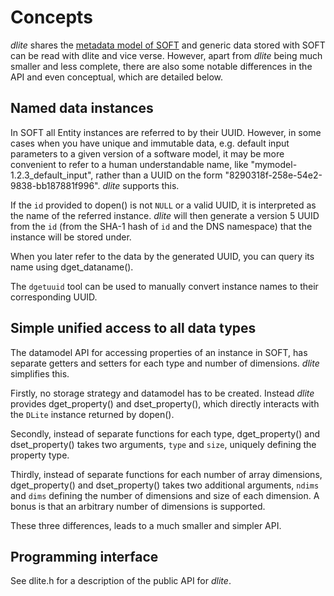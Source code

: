 Concepts
========
*dlite* shares the [metadata model of SOFT][1] and generic data stored
with SOFT can be read with dlite and vice verse.  However, apart from
*dlite* being much smaller and less complete, there are also some
notable differences in the API and even conceptual, which are detailed
below.


Named data instances
--------------------
In SOFT all Entity instances are referred to by their UUID.  However,
in some cases when you have unique and immutable data, e.g. default
input parameters to a given version of a software model, it may be
more convenient to refer to a human understandable name, like
"mymodel-1.2.3_default_input", rather than a UUID on the form
"8290318f-258e-54e2-9838-bb187881f996".  *dlite* supports this.

If the `id` provided to dopen() is not `NULL` or a valid UUID, it is
interpreted as the name of the referred instance.  *dlite* will then
generate a version 5 UUID from the `id` (from the SHA-1 hash of `id`
and the DNS namespace) that the instance will be stored under.

When you later refer to the data by the generated UUID, you can query its
name using dget_dataname().

The `dgetuuid` tool can be used to manually convert instance names to
their corresponding UUID.


Simple unified access to all data types
---------------------------------------
The datamodel API for accessing properties of an instance in SOFT, has
separate getters and setters for each type and number of dimensions.
*dlite* simplifies this.

Firstly, no storage strategy and datamodel has to be created.  Instead
*dlite* provides dget_property() and dset_property(), which directly
interacts with the `DLite` instance returned by dopen().

Secondly, instead of separate functions for each type, dget_property()
and dset_property() takes two arguments, `type` and `size`, uniquely
defining the property type.

Thirdly, instead of separate functions for each number of array
dimensions, dget_property() and dset_property() takes two additional
arguments, `ndims` and `dims` defining the number of dimensions and
size of each dimension.  A bonus is that an arbitrary number of
dimensions is supported.

These three differences, leads to a much smaller and simpler API.


Programming interface
---------------------
See dlite.h for a description of the public API for *dlite*.


[1]: https://github.com/NanoSim/Porto/blob/porto/Preview-Final-Release/doc/manual/02_soft_introduction.md#soft5-features
